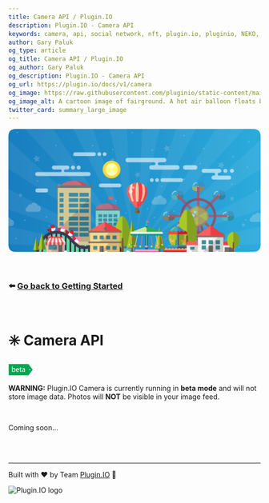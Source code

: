 ```yaml
---
title: Camera API / Plugin.IO
description: Plugin.IO - Camera API
keywords: camera, api, social network, nft, plugin.io, pluginio, NEKO, token, cryptocurrency, crypto
author: Gary Paluk
og_type: article
og_title: Camera API / Plugin.IO
og_author: Gary Paluk
og_description: Plugin.IO - Camera API
og_url: https://plugin.io/docs/v1/camera
og_image: https://raw.githubusercontent.com/pluginio/static-content/main/lang/en/docs/v1/images/header_banner.png
og_image_alt: A cartoon image of fairground. A hot air balloon floats by through an open blue sky
twitter_card: summary_large_image
---
```


![A Plugin.IO branded banner that shows a young woman in front of a vivid blue background.](https://raw.githubusercontent.com/pluginio/static-content/main/lang/en/docs/v1/images/header_banner.png)

<br />

### ⬅️ [Go back to Getting Started](./getting-started.md)

<br />

# ✳️ Camera API

<img alt="This feature is in beta" src="https://raw.githubusercontent.com/pluginio/static-content/main/lang/en/docs/v1/images/beta-icon.png" height="23"> 

**WARNING:** Plugin.IO Camera is currently running in **beta mode** and will not store image data. Photos will **NOT** be visible in your image feed.

<br />

Coming soon...

<br />
<br />

---
Built with ❤️ by Team [Plugin.IO](https://github.com/orgs/pluginio/teams/plugin-io-team/members) 🚀

<Image alt="Plugin.IO logo" src="https://raw.githubusercontent.com/pluginio/static-content/main/lang/en/docs/v1/images/logo.png" height="75px" width="75px" />
